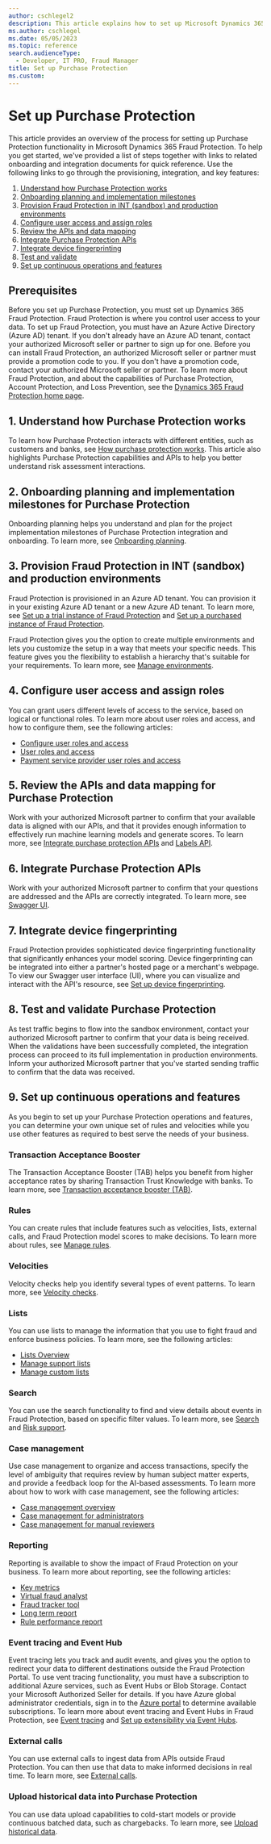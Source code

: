 ```yaml
---
author: cschlegel2
description: This article explains how to set up Microsoft Dynamics 365 Purchase Protection.
ms.author: cschlegel
ms.date: 05/05/2023
ms.topic: reference
search.audienceType:
  - Developer, IT PRO, Fraud Manager
title: Set up Purchase Protection
ms.custom:
---
```



# Set up Purchase Protection

This article provides an overview of the process for setting up Purchase Protection functionality in Microsoft Dynamics 365 Fraud Protection. To help you get started, we've provided a list of steps together with links to related onboarding and integration documents for quick reference. Use the following links to go through the provisioning, integration, and key features:

1. [Understand how Purchase Protection works](#understand)
2. [Onboarding planning and implementation milestones](#onboard)
3. [Provision Fraud Protection in INT (sandbox) and production environments](#provision)
4. [Configure user access and assign roles](#configure)
5. [Review the APIs and data mapping](#review)
6. [Integrate Purchase Protection APIs](#purchase)
7. [Integrate device fingerprinting](#device)
8. [Test and validate](#test)
9. [Set up continuous operations and features](#continuous)

## Prerequisites

Before you set up Purchase Protection, you must set up Dynamics 365 Fraud Protection. Fraud Protection is where you control user access to your data. To set up Fraud Protection, you must have an Azure Active Directory (Azure AD) tenant. If you don't already have an Azure AD tenant, contact your authorized Microsoft seller or partner to sign up for one. Before you can install Fraud Protection, an authorized Microsoft seller or partner must provide a promotion code to you. If you don't have a promotion code, contact your authorized Microsoft seller or partner. To learn more about Fraud Protection, and about the capabilities of Purchase Protection, Account Protection, and Loss Prevention, see the [Dynamics 365 Fraud Protection home page](index.md).

## <a name="understand"></a>1. Understand how Purchase Protection works

To learn how Purchase Protection interacts with different entities, such as customers and banks, see [How purchase protection works](how-pp-works.md). This article also highlights Purchase Protection capabilities and APIs to help you better understand risk assessment interactions.

## <a name="onboard"></a>2. Onboarding planning and implementation milestones for Purchase Protection

Onboarding planning helps you understand and plan for the project implementation milestones of Purchase Protection integration and onboarding. To learn more, see [Onboarding planning](pp-onboarding-planning-guide.md).

## <a name="provision"></a>3. Provision Fraud Protection in INT (sandbox) and production environments

Fraud Protection is provisioned in an Azure AD tenant. You can provision it in your existing Azure AD tenant or a new Azure AD tenant. To learn more, see [Set up a trial instance of Fraud Protection](promocode-set-up-dfp-trial-version.md) and [Set up a purchased instance of Fraud Protection](promocode-set-up-dfp-purchased-version.md).

Fraud Protection gives you the option to create multiple environments and lets you customize the setup in a way that meets your specific needs. This feature gives you the flexibility to establish a hierarchy that's suitable for your requirements. To learn more, see [Manage environments](manage-psp-environments.md).

## <a name="configure"></a>4. Configure user access and assign roles

You can grant users different levels of access to the service, based on logical or functional roles. To learn more about user roles and access, and how to configure them, see the following articles:

- [Configure user roles and access](configure-user-access.md)
- [User roles and access](user-roles-access.md)
- [Payment service provider user roles and access](psp-user-roles.md)

## <a name="review"></a>5. Review the APIs and data mapping for Purchase Protection 

Work with your authorized Microsoft partner to confirm that your available data is aligned with our APIs, and that it provides enough information to effectively run machine learning models and generate scores. To learn more, see [Integrate purchase protection APIs](integrate-real-time-api.md) and [Labels API](labels-api.md).

## <a name="purchase"></a>6. Integrate Purchase Protection APIs

Work with your authorized Microsoft partner to confirm that your questions are addressed and the APIs are correctly integrated. To learn more, see [Swagger UI](swagger.md).

## <a name="device"></a>7. Integrate device fingerprinting

Fraud Protection provides sophisticated device fingerprinting functionality that significantly enhances your model scoring. Device fingerprinting can be integrated into either a partner's hosted page or a merchant's webpage. To view our Swagger user interface (UI), where you can visualize and interact with the API's resource, see [Set up device fingerprinting](device-fingerprinting.md).

## <a name="test"></a>8. Test and validate Purchase Protection

As test traffic begins to flow into the sandbox environment, contact your authorized Microsoft partner to confirm that your data is being received. When the validations have been successfully completed, the integration process can proceed to its full implementation in production environments. Inform your authorized Microsoft partner that you've started sending traffic to confirm that the data was received.

## <a name="continuous"></a>9. Set up continuous operations and features

As you begin to set up your Purchase Protection operations and features, you can determine your own unique set of rules and velocities while you use other features as required to best serve the needs of your business.

### Transaction Acceptance Booster

The Transaction Acceptance Booster (TAB) helps you benefit from higher acceptance rates by sharing Transaction Trust Knowledge with banks. To learn more, see [Transaction acceptance booster (TAB)](transaction-acceptance-booster.md).

### Rules

You can create rules that include features such as velocities, lists, external calls, and Fraud Protection model scores to make decisions. To learn more about rules, see [Manage rules](rules.md).

### Velocities

Velocity checks help you identify several types of event patterns. To learn more, see [Velocity checks](velocities.md).

### Lists

You can use lists to manage the information that you use to fight fraud and enforce business policies. To learn more, see the following articles:

- [Lists Overview](lists-overview.md)
- [Manage support lists](manage-support-lists.md)
- [Manage custom lists](lists.md)

### Search

You can use the search functionality to find and view details about events in Fraud Protection, based on specific filter values. To learn more, see [Search](search.md) and [Risk support](risk-support.md).

### Case management

Use case management to organize and access transactions, specify the level of ambiguity that requires review by human subject matter experts, and provide a feedback loop for the AI-based assessments. To learn more about how to work with case management, see the following articles:

- [Case management overview](case-management-overview.md)
- [Case management for administrators](case-management-administrator.md)
- [Case management for manual reviewers](case-management-manual-review.md)

### Reporting

Reporting is available to show the impact of Fraud Protection on your business. To learn more about reporting, see the following articles:

- [Key metrics](scorecard.md)
- [Virtual fraud analyst](virtual-fraud-analyst.md)
- [Fraud tracker tool](fraud-tracker.md)
- [Long term report](long-term-report.md)
- [Rule performance report](rule-performance-report.md)

### Event tracing and Event Hub

Event tracing lets you track and audit events, and gives you the option to redirect your data to different destinations outside the Fraud Protection Portal. To use vent tracing functionality, you must have a subscription to additional Azure services, such as Event Hubs or Blob Storage. Contact your Microsoft Authorized Seller for details. If you have Azure global administrator credentials, sign in to the [Azure portal](https://ms.portal.azure.com) to determine available subscriptions. To learn more about event tracing and Event Hubs in Fraud Protection, see [Event tracing](event-tracing.md) and [Set up extensibility via Event Hubs](extensibility-via-event-hubs-overview.md).

### External calls

You can use external calls to ingest data from APIs outside Fraud Protection. You can then use that data to make informed decisions in real time. To learn more, see [External calls](external-calls.md).

### Upload historical data into Purchase Protection

You can use data upload capabilities to cold-start models or provide continuous batched data, such as chargebacks. To learn more, see [Upload historical data](data-upload.md).
